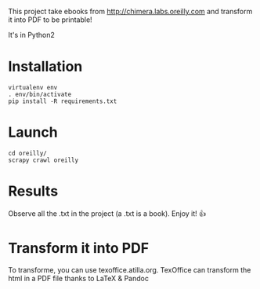 This project take ebooks from http://chimera.labs.oreilly.com and transform it into PDF to be printable!

It's in Python2

# Installation

```
virtualenv env
. env/bin/activate
pip install -R requirements.txt
```


# Launch

```
cd oreilly/
scrapy crawl oreilly
```


# Results

Observe all the .txt in the project (a .txt is a book). Enjoy it! :+1:

# Transform it into PDF

To transforme, you can use texoffice.atilla.org. TexOffice can transform the html in a PDF file thanks to LaTeX & Pandoc
